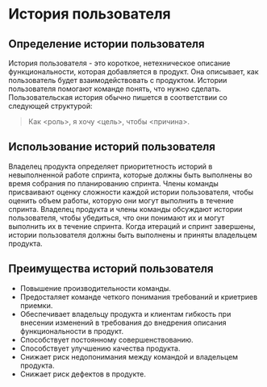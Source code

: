 # **История пользователя**
## **Определение истории пользователя**
История пользователя - это короткое, нетехническое описание функциональности, которая добавляется в продукт. Она описывает, как пользователь будет взаимодействовать с продуктом. Истории пользователя помогают команде понять, что нужно сделать. Пользовательская история обычно пишется в соответствии со следующей структурой:

> Как <роль>, я хочу <цель>, чтобы <причина>.

## **Использование историй пользователя**
Владелец продукта определяет приоритетность историй в невыполненной работе спринта, которые должны быть выполнены во время собрания по планированию спринта. Члены команды присваивают оценку сложности каждой истории пользователя, чтобы оценить объем работы, которую они могут выполнить в течение спринта. Владелец продукта и члены команды обсуждают истории пользователя, чтобы убедиться, что они понимают их и могут выполнить их в течение спринта. Когда итераций и спринт завершены, истории пользователя должны быть выполнены и приняты владельцем продукта.

## **Преимущества историй пользователя**
* Повышение производительности команды.
* Предосталяет команде четкого понимания требований и криетриев приемки.
* Обеспечивает владельцу продукта и клиентам гибкость при внесении изменений в требования до внедрения описания функциональности в продукт.
* Способствует постоянному совершенствованию.
* Способствует улучшению качества продукта.
* Снижает риск недопонимания между командой и владельцем продукта.
* Снижает риск дефектов в продукте.